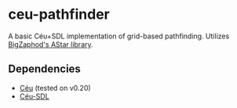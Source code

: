 # ceu-pathfinder

A basic Céu+SDL implementation of grid-based pathfinding.
Utilizes [BigZaphod's AStar library](https://github.com/BigZaphod/AStar).

## Dependencies

 * [Céu](https://github.com/fsantanna/ceu) (tested on v0.20)
 * [Céu-SDL](https://github.com/fsantanna/ceu-sdl)
